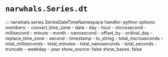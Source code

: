 # `narwhals.Series.dt`

::: narwhals.series.SeriesDateTimeNamespace
    handler: python
    options:
      members:
        - convert_time_zone
        - date
        - day
        - hour
        - microsecond
        - millisecond
        - minute
        - month
        - nanosecond
        - offset_by
        - ordinal_day
        - replace_time_zone
        - second
        - timestamp
        - to_string
        - total_microseconds
        - total_milliseconds
        - total_minutes
        - total_nanoseconds
        - total_seconds
        - truncate
        - weekday
        - year
      show_source: false
      show_bases: false
